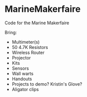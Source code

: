 # MarineMakerfaire
Code for the Marine Makerfaire

Bring:
- Multimeter(s)
- 50 4.7K Resistors
- Wireless Router
- Projector
- Kits
- Sensors
- Wall warts
- Handouts
- Projects to demo? Kristin's Glove?
- Aligator clips
